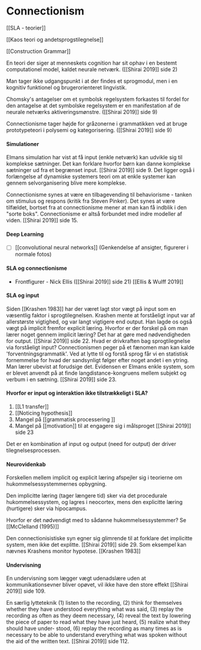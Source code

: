 # Connectionism
[[SLA - teorier]]

[[Kaos teori og andetsprogstilegnelse]]

[[Construction Grammar]]


En teori der siger at menneskets cognition har sit ophav i en bestemt computationel model, kaldet neurale netværk. ([[Shirai 2019]] side 2) 

Man tager ikke udgangspunkt i at der findes et sprogmodul, men i en kognitiv funktionel og brugerorienteret lingvistik. 

Chomsky's antagelser om et symbolsk regelsystem forkastes til fordel for den antagelse at det symbolske regelsystem er en manifestation af de neurale  netværks aktiveringsmønstre. ([[Shirai 2019]] side 9)

Connectionisme tager højde for gråzonerne i grammatikken ved at bruge prototypeteori i polysemi og kategorisering. ([[Shirai 2019]] side 9)

#### Simulationer
Elmans simulation har vist at få input (enkle netværk) kan udvikle sig til komplekse sætninger. Det kan forklare hvorfor børn kan danne komplekse sætninger ud fra et begrænset input. [[Shirai 2019]] side 9. Det ligger også i forlængelse af dynamiske systemers teori om at enkle systemer kan gennem selvorganisering blive mere komplekse.

Connectionisme synes at være en tilbagevending til behaviorisme - tanken om stimulus og respons (kritik fra Steven Pinker). Det synes at være tilfældet, bortset fra at connectionisme mener at man kan få indblik i den "sorte boks". Connectionisme er altså forbundet med indre modeller af viden. [[Shirai 2019]] side 15.

#### Deep Learning
- [ ] [[convolutional neural networks]] (Genkendelse af ansigter, figurerer i normale fotos)

#### SLA og connectionisme 
- Frontfigurer - Nick Ellis ([[Shirai 2019]] side 21) [[Ellis & Wulff 2019]]

#### SLA og input
Siden [[Krashen 1983]] har der været lagt stor vægt på input som en væsentlig faktor i sprogtilegnelsen. Krashen mente at forståeligt input var af allerstørste vigtighed, og var langt vigtigere end output. Han lagde os også vægt på implicit fremfor explicit læring. Hvorfor er der forskel på om man lærer noget gennem implicit læring? Det har at gøre med nødvendigheden for output. [[Shirai 2019]] side 22. Hvad er drivkraften bag sprogtilegnelse via forståeligt input? Connectionismen peger på et fænomen man kan kalde 'forventningsgrammatik'. Ved at lytte til og forstå sprog får vi en statistisk fornemmelse for hvad der sandsynligt følger efter noget andet i en ytring. Man lærer ubevist at forudsige det. Evidensen er Elmans enkle system, som er blevet anvendt på at finde langdistance-kongruens mellem subjekt og verbum i en sætning. [[Shirai 2019]] side 23.

#### Hvorfor er input og interaktion ikke tilstrækkeligt i SLA?
1. [[L1 transfer]]
2. [[Noticing hypothesis]]
3. Mangel på [[grammatisk processering ]]
4. Mangel på [[motivation]] til at engagere sig i målsproget 
[[Shirai 2019]] side 23

Det er en kombination af input og output (need for output) der driver tilegnelsesprocessen.

#### Neurovidenkab
Forskellen mellem implicit og explicit læring afspejler sig i teorierne om hukommelsessystemmernes opbygning. 

Den implicitte læring (tager længere tid) sker via det procedurale hukommelsessystem, og lagres i neocortex, mens den explicitte læring (hurtigere) sker via hipocampus. 

Hvorfor er det nødvendigt med to sådanne hukommelsessystemmer? Se [[McClelland (1995)]]

Den connectionisistiske syn egner sig glimrende til at forklare det implicitte system, men ikke det explitte. [[Shirai 2019]] side 29. Som eksempel kan nævnes Krashens monitor hypotese.  [[Krashen 1983]]

#### Undervisning 
En undervisning som lægger vægt udenadslære uden at kommunikationsevner bliver opøvet, vil ikke have den store effekt [[Shirai 2019]] side 109.

En særlig lytteteknik
(1) listen to the recording, (2) think for themselves whether they have understood everything what was said, (3) replay the recording as often as they deem necessary, (4) reveal the text by lowering the piece of paper to read what they have just heard, (5) realize what they should have under- stood, (6) replay the recording as many times as is necessary to be able to understand everything what was spoken without the aid of the written text. [[Shirai 2019]] side 112.




